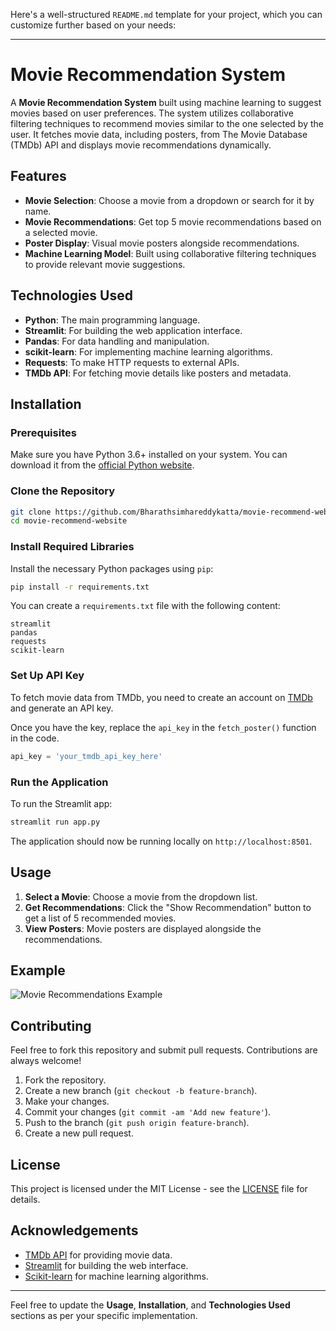 Here's a well-structured `README.md` template for your project, which you can customize further based on your needs:

---

# Movie Recommendation System

A **Movie Recommendation System** built using machine learning to suggest movies based on user preferences. The system utilizes collaborative filtering techniques to recommend movies similar to the one selected by the user. It fetches movie data, including posters, from The Movie Database (TMDb) API and displays movie recommendations dynamically.

## Features

- **Movie Selection**: Choose a movie from a dropdown or search for it by name.
- **Movie Recommendations**: Get top 5 movie recommendations based on a selected movie.
- **Poster Display**: Visual movie posters alongside recommendations.
- **Machine Learning Model**: Built using collaborative filtering techniques to provide relevant movie suggestions.

## Technologies Used

- **Python**: The main programming language.
- **Streamlit**: For building the web application interface.
- **Pandas**: For data handling and manipulation.
- **scikit-learn**: For implementing machine learning algorithms.
- **Requests**: To make HTTP requests to external APIs.
- **TMDb API**: For fetching movie details like posters and metadata.

## Installation

### Prerequisites

Make sure you have Python 3.6+ installed on your system. You can download it from the [official Python website](https://www.python.org/downloads/).

### Clone the Repository

```bash
git clone https://github.com/Bharathsimhareddykatta/movie-recommend-website.git
cd movie-recommend-website
```

### Install Required Libraries

Install the necessary Python packages using `pip`:

```bash
pip install -r requirements.txt
```

You can create a `requirements.txt` file with the following content:

```
streamlit
pandas
requests
scikit-learn
```

### Set Up API Key

To fetch movie data from TMDb, you need to create an account on [TMDb](https://www.themoviedb.org/) and generate an API key.

Once you have the key, replace the `api_key` in the `fetch_poster()` function in the code.

```python
api_key = 'your_tmdb_api_key_here'
```

### Run the Application

To run the Streamlit app:

```bash
streamlit run app.py
```

The application should now be running locally on `http://localhost:8501`.

## Usage

1. **Select a Movie**: Choose a movie from the dropdown list.
2. **Get Recommendations**: Click the "Show Recommendation" button to get a list of 5 recommended movies.
3. **View Posters**: Movie posters are displayed alongside the recommendations.

## Example

![Movie Recommendations Example](assets/your_image.png)

## Contributing

Feel free to fork this repository and submit pull requests. Contributions are always welcome!

1. Fork the repository.
2. Create a new branch (`git checkout -b feature-branch`).
3. Make your changes.
4. Commit your changes (`git commit -am 'Add new feature'`).
5. Push to the branch (`git push origin feature-branch`).
6. Create a new pull request.

## License

This project is licensed under the MIT License - see the [LICENSE](LICENSE) file for details.

## Acknowledgements

- [TMDb API](https://www.themoviedb.org/) for providing movie data.
- [Streamlit](https://streamlit.io/) for building the web interface.
- [Scikit-learn](https://scikit-learn.org/) for machine learning algorithms.

---

Feel free to update the **Usage**, **Installation**, and **Technologies Used** sections as per your specific implementation.

